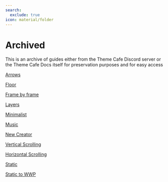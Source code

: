 ```yaml
---
search:
  exclude: true
icon: material/folder
---
```


# Archived

This is an archive of guides either from the Theme Cafe Discord server or the Theme Cafe Docs itself for preservation purposes and for easy access

<div class="grid" markdown>

[Arrows](arrows.md)

[Floor](floor.md)

[Frame by frame](framebyframe.md)

[Layers](layers.md)

[Minimalist](minimalist.md)

[Music](music.md)

[New Creator](newcreator.md)

[Vertical Scrolling](v_scroll.md)

[Horizontal Scrolling](h_scroll.md)

[Static](static.md)

[Static to WWP](statictowwp.md)

</div>


